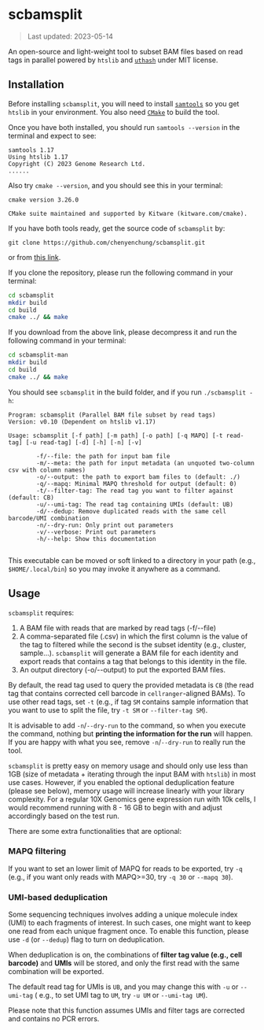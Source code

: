 # scbamsplit

> Last updated: 2023-05-14

An open-source and light-weight tool to subset BAM files based on read tags in parallel
powered by `htslib` and [`uthash`](https://troydhanson.github.io/uthash/) under MIT license.

## Installation

Before installing `scbamsplit`, you will need to install [`samtools`](http://www.htslib.org/) so you get
`htslib` in your environment. You also need [`CMake`](https://cmake.org/) to build the tool.

Once you have both installed, you should run `samtools --version` in the terminal and expect to see:

```
samtools 1.17
Using htslib 1.17
Copyright (C) 2023 Genome Research Ltd.
......
```

Also try `cmake --version`, and you should see this in your terminal:

```
cmake version 3.26.0

CMake suite maintained and supported by Kitware (kitware.com/cmake).
```

If you have both tools ready, get the source code of `scbamsplit` by:

```
git clone https://github.com/chenyenchung/scbamsplit.git
```

or from [this link](https://github.com/chenyenchung/scbamsplit/archive/refs/heads/main.zip).

If you clone the repository, please run the following command in
your terminal:

```bash
cd scbamsplit
mkdir build
cd build
cmake ../ && make
```

If you download from the above link, please decompress it and run the following command in
your terminal:

```bash
cd scbamsplit-man
mkdir build
cd build
cmake ../ && make
```

You should see `scbamsplit` in the build folder, and if you run `./scbamsplit -h`:

```
Program: scbamsplit (Parallel BAM file subset by read tags)
Version: v0.10 (Dependent on htslib v1.17)

Usage: scbamsplit [-f path] [-m path] [-o path] [-q MAPQ] [-t read-tag] [-u read-tag] [-d] [-h] [-n] [-v] 

        -f/--file: the path for input bam file
        -m/--meta: the path for input metadata (an unquoted two-column csv with column names)
        -o/--output: the path to export bam files to (default: ./)
        -q/--mapq: Minimal MAPQ threshold for output (default: 0)
        -t/--filter-tag: The read tag you want to filter against (default: CB)
        -u/--umi-tag: The read tag containing UMIs (default: UB)
        -d/--dedup: Remove duplicated reads with the same cell barcode/UMI combination
        -n/--dry-run: Only print out parameters
        -v/--verbose: Print out parameters
        -h/--help: Show this documentation


```

This executable can be moved or soft linked to a directory in your path (e.g., `$HOME/.local/bin`) so you may
invoke it anywhere as a command.

## Usage

`scbamsplit` requires:

1. A BAM file with reads that are marked by read tags (-f/--file)
2. A comma-separated file (.csv) in which the first column is the value of the tag to filtered
while the second is the subset identity (e.g., cluster, sample...). `scbamsplit` will generate a BAM file
for each identity and export reads that contains a tag that belongs to this identity in the file.
3. An output directory (-o/--output) to put the exported BAM files.

By default, the read tag used to query the provided metadata is `CB` (the read tag that contains
corrected cell barcode in `cellranger`-aligned BAMs). To use other read tags, set `-t` (e.g., if
tag `SM` contains sample information that you want to use to split the file, try `-t SM` or
`--filter-tag SM`).

It is advisable to add `-n`/`--dry-run` to the command, so when you execute the command, nothing but
**printing the information for the run** will happen. If you are happy with what you see, remove
`-n`/`--dry-run` to really run the tool.

`scbamsplit` is pretty easy on memory usage and should only use less than 1GB (size of metadata +
iterating through the input BAM with `htslib`) in most use cases. However, if you enabled
the optional deduplication feature (please see below), memory usage will increase linearly with
your library complexity. For a regular 10X Genomics gene expression run with 10k cells, I would
recommend running with 8 - 16 GB to begin with and adjust accordingly based on the test run.


There are some extra functionalities that are optional:

### MAPQ filtering

If you want to set an lower limit of MAPQ for reads to be exported, try `-q`
(e.g., if you want only reads with MAPQ>=30, try `-q 30` or `--mapq 30`).

### UMI-based deduplication

Some sequencing techniques involves adding a unique molecule index (UMI) to
each fragments of interest. In such cases, one might want to keep one read
from each unique fragment once. To enable this function, please use
`-d` (or `--dedup`) flag to turn on deduplication.

When deduplication is on, the combinations of **filter tag value (e.g., cell barcode)** and
**UMIs** will be stored, and only the first read with the same combination will be exported.

The default read tag for UMIs is `UB`, and you may change this with `-u` or `--umi-tag` (
e.g., to set UMI tag to `UM`, try `-u UM` or `--umi-tag UM`).

Please note that this function assumes UMIs and filter tags are corrected and contains
no PCR errors.
